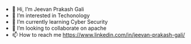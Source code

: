 - 👋 Hi, I’m Jeevan Prakash Gali
- 👀 I’m interested in Techonology
- 🌱 I’m currently learning Cyber Security
- 💞️ I’m looking to collaborate on apache
- 📫 How to reach me https://www.linkedin.com/in/jeevan-prakash-gali/


<!---
jeevangali-agi/jeevangali-agi is a ✨ special ✨ repository because its `README.md` (this file) appears on your GitHub profile.
You can click the Preview link to take a look at your changes.
--->
